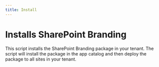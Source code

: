 ```yaml
---
title: Install  
---
```


# Installs SharePoint Branding

This script installs the SharePoint Branding package in your tenant. The script will install the package in the app catalog and then deploy the package to all sites in your tenant.

